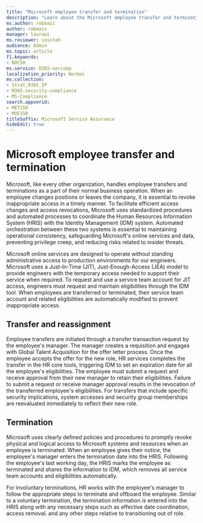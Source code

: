 ```yaml
---
title: "Microsoft employee transfer and termination"
description: "Learn about the Microsoft employee transfer and termination process in Microsoft 365"
ms.author: robmazz
author: robmazz
manager: laurawi
ms.reviewer: sosstah
audience: Admin
ms.topic: article
f1.keywords:
- NOCSH
ms.service: O365-seccomp
localization_priority: Normal
ms.collection:
- Strat_O365_IP
- M365-security-compliance
- MS-Compliance
search.appverid:
- MET150
- MOE150
titleSuffix: Microsoft Service Assurance
hideEdit: true
---
```


# Microsoft employee transfer and termination

Microsoft, like every other organization, handles employee transfers and terminations as a part of their normal business operation. When an employee changes positions or leaves the company, it is essential to revoke inappropriate access in a timely manner. To facilitate efficient access changes and access revocations, Microsoft uses standardized procedures and automated processes to coordinate the Human Resources Information System (HRIS) with the Identity Management (IDM) system. Automated orchestration between these two systems is essential to maintaining operational consistency, safeguarding Microsoft's online services and data, preventing privilege creep, and reducing risks related to insider threats.

Microsoft online services are designed to operate without standing administrative access to production environments for our engineers. Microsoft uses a Just-In-Time (JIT), Just-Enough-Access (JEA) model to provide engineers with the temporary access needed to support their service when required. To request and use a service team account for JIT access, engineers must request and maintain eligibilities through the IDM tool. When employees are transferred or terminated, their service team account and related eligibilities are automatically modified to prevent inappropriate access.

## Transfer and reassignment

Employee transfers are initiated through a transfer transaction request by the employee's manager. The manager creates a requisition and engages with Global Talent Acquisition for the offer letter process. Once the employee accepts the offer for the new role, HR services completes the transfer in the HR core tools, triggering IDM to set an expiration date for all the employee's eligibilities. The employee must submit a request and receive approval from their new manager to retain their eligibilities. Failure to submit a request or receive manager approval results in the revocation of the transferred employee's eligibilities. For transfers that include specific security implications, system accesses and security group memberships are reevaluated immediately to reflect their new role.

## Termination

Microsoft uses clearly defined policies and procedures to promptly revoke physical and logical access to Microsoft systems and resources when an employee is terminated. When an employee gives their notice, the employee's manager enters the termination date into the HRIS. Following the employee's last working day, the HRIS marks the employee as terminated and shares the information to IDM, which removes all service team accounts and eligibilities automatically.

For involuntary terminations, HR works with the employee's manager to follow the appropriate steps to terminate and offboard the employee. Similar to a voluntary termination, the termination information is entered into the HRIS along with any necessary steps such as effective date coordination, access removal. and any other steps relative to transitioning out of role.
